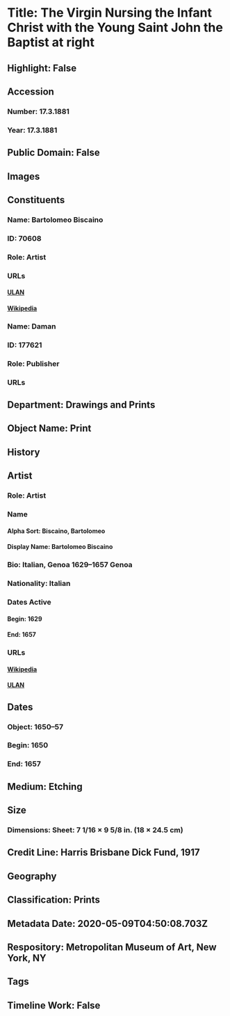 # Title: The Virgin Nursing the Infant Christ with the Young Saint John the Baptist at right
## Highlight: False
## Accession
### Number: 17.3.1881
### Year: 17.3.1881
## Public Domain: False
## Images
## Constituents
### Name: Bartolomeo Biscaino
### ID: 70608
### Role: Artist
### URLs
#### [ULAN](http://vocab.getty.edu/page/ulan/500003987)
#### [Wikipedia](https://www.wikidata.org/wiki/Q2886080)
### Name: Daman
### ID: 177621
### Role: Publisher
### URLs
## Department: Drawings and Prints
## Object Name: Print
## History
## Artist
### Role: Artist
### Name
#### Alpha Sort: Biscaino, Bartolomeo
#### Display Name: Bartolomeo Biscaino
### Bio: Italian, Genoa 1629–1657 Genoa
### Nationality: Italian
### Dates Active
#### Begin: 1629
#### End: 1657
### URLs
#### [Wikipedia](https://www.wikidata.org/wiki/Q2886080)
#### [ULAN](http://vocab.getty.edu/page/ulan/500003987)
## Dates
### Object: 1650–57
### Begin: 1650
### End: 1657
## Medium: Etching
## Size
### Dimensions: Sheet: 7 1/16 × 9 5/8 in. (18 × 24.5 cm)
## Credit Line: Harris Brisbane Dick Fund, 1917
## Geography
## Classification: Prints
## Metadata Date: 2020-05-09T04:50:08.703Z
## Respository: Metropolitan Museum of Art, New York, NY
## Tags
## Timeline Work: False